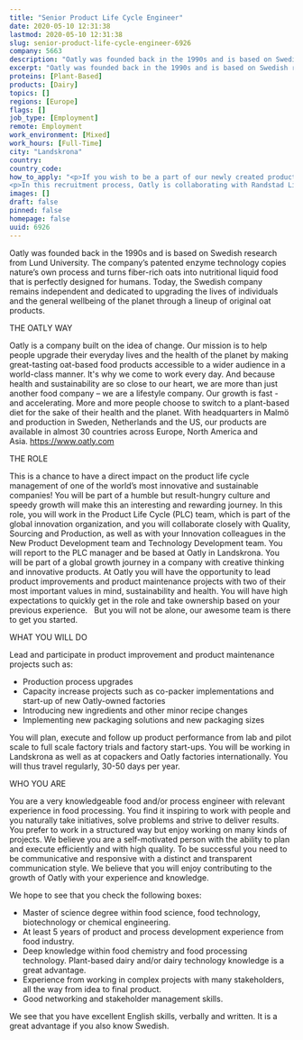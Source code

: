 ```yaml
---
title: "Senior Product Life Cycle Engineer"
date: 2020-05-10 12:31:38
lastmod: 2020-05-10 12:31:38
slug: senior-product-life-cycle-engineer-6926
company: 5663
description: "Oatly was founded back in the 1990s and is based on Swedish research from Lund University. The company’s patented enzyme technology copies nature’s own process and turns fiber-rich oats into nutritional liquid food that is perfectly designed for humans. Today, the Swedish company remains independent and dedicated to upgrading the lives of individuals and the general wellbeing of the planet through a lineup of original oat products.THE OATLY WAY"
excerpt: "Oatly was founded back in the 1990s and is based on Swedish research from Lund University. The company’s patented enzyme technology copies nature’s own process and turns fiber-rich oats into nutritional liquid food that is perfectly designed for humans. Today, the Swedish company remains independent and dedicated to upgrading the lives of individuals and the general wellbeing of the planet through a lineup of original oat products.THE OATLY WAY"
proteins: [Plant-Based]
products: [Dairy]
topics: []
regions: [Europe]
flags: []
job_type: [Employment]
remote: Employment
work_environment: [Mixed]
work_hours: [Full-Time]
city: "Landskrona"
country: 
country_code: 
how_to_apply: "<p>If you wish to be a part of our newly created product life cycle team, helping our consumers to make more sustainable choices, send us your details through the application below and we’ll take it from there. This is going to be fun!</p>
<p>In this recruitment process, Oatly is collaborating with Randstad Life Sciences & Engineering. If you have any questions regarding this position you are welcome to contact Camilla Wern at <a href=\"mailto:camilla.wern@randstad.se\">camilla.wern@randstad.se</a> 0733-43 60 98 or Emelie Lanner 072-973 33 82.</p>"
images: []
draft: false
pinned: false
homepage: false
uuid: 6926
---
```

<p>Oatly was founded back in the 1990s and is based on Swedish research from Lund University. The company’s patented enzyme technology copies nature’s own process and turns fiber-rich oats into nutritional liquid food that is perfectly designed for humans. Today, the Swedish company remains independent and dedicated to upgrading the lives of individuals and the general wellbeing of the planet through a lineup of original oat products.</p>
<p>THE OATLY WAY</p>
<p>Oatly is a company built on the idea of change. Our mission is to help people upgrade their everyday lives and the health of the planet by making great-tasting oat-based food products accessible to a wider audience in a world-class manner. It's why we come to work every day. And because health and sustainability are so close to our heart, we are more than just another food company – we are a lifestyle company. Our growth is fast - and accelerating. More and more people choose to switch to a plant-based diet for the sake of their health and the planet. With headquarters in Malmö and production in Sweden, Netherlands and the US, our products are available in almost 30 countries across Europe, North America and Asia. <a href="https://www.oatly.com/">https://www.oatly.com</a></p>
<p>THE ROLE</p>
<p>This is a chance to have a direct impact on the product life cycle management of one of the world’s most innovative and sustainable companies! You will be part of a humble but result-hungry culture and speedy growth will make this an interesting and rewarding journey. In this role, you will work in the Product Life Cycle (PLC) team, which is part of the global innovation organization, and you will collaborate closely with Quality, Sourcing and Production, as well as with your Innovation colleagues in the  New Product Development team and Technology Development team. You will report to the PLC manager and be based at Oatly in Landskrona. You will be part of a global growth journey in a company with creative thinking and innovative products. At Oatly you will have the opportunity to lead product improvements and product maintenance projects with two of their most important values in mind, sustainability and health. You will have high expectations to quickly get in the role and take ownership based on your previous experience.   But you will not be alone, our awesome team is there to get you started.</p>
<p>WHAT YOU WILL DO</p>
<p>Lead and participate in product improvement and product maintenance projects such as:</p>
<ul>
<li>Production process upgrades</li>
<li>Capacity increase projects such as co-packer implementations and start-up of new Oatly-owned factories</li>
<li>Introducing new ingredients and other minor recipe changes </li>
<li>Implementing new packaging solutions and new packaging sizes</li>
</ul>
<p>You will plan, execute and follow up product performance from lab and pilot scale to full scale factory trials and factory start-ups. You will be working in Landskrona as well as at copackers and Oatly factories internationally. You will thus travel regularly, 30-50 days per year. </p>
<p>WHO YOU ARE  </p>
<p>You are a very knowledgeable food and/or process engineer with relevant experience in food processing. You find it inspiring to work with people and you naturally take initiatives, solve problems and strive to deliver results. You prefer to work in a structured way but enjoy working on many kinds of projects. We believe you are a self-motivated person with the ability to plan and execute efficiently and with high quality. To be successful you need to be communicative and responsive with a distinct and transparent communication style. We believe that you will enjoy contributing to the growth of Oatly with your experience and knowledge.</p>
<p>We hope to see that you check the following boxes:</p>
<ul>
<li>Master of science degree within food science, food technology, biotechnology or chemical engineering.</li>
<li>At least 5 years of product and process development experience from food industry.</li>
<li>Deep knowledge within food chemistry and food processing technology. Plant-based dairy and/or dairy technology knowledge is a great advantage. </li>
<li>Experience from working in complex projects with many stakeholders, all the way from idea to final product.</li>
<li>Good networking and stakeholder management skills.</li>
</ul>
<p>We see that you have excellent English skills, verbally and written. It is a great advantage if you also know Swedish. </p>
